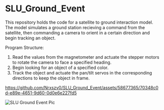 # SLU_Ground_Event
This repository holds the code for a satellite to ground interaction model. The model simulates a ground station recieving a command from the satellite, then commanding a camera to orient in a certain direction and begin tracking an object.

Program Structure:
1. Read the values from the magnetometer and actuate the stepper motors to rotate the camera to face a specified heading.
2. Begin looking for an object of a specified color.
3. Track the object and actuate the pan/tilt servos in the corresponding directions to keep the object in frame. 



https://github.com/Nrxszv0/SLU_Ground_Event/assets/58677365/70348c0d-e89e-4651-9d60-0d0e6e227fd5

![SLU Ground Event Pic](https://github.com/Nrxszv0/SLU_Ground_Event/assets/58677365/74beb69c-8485-490a-a391-ed2ef17bb25e)
